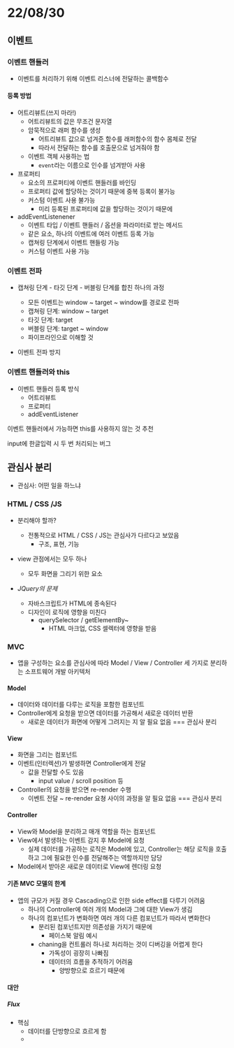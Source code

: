 # 22/08/30

## 이벤트

### 이벤트 핸들러
- 이벤트를 처리하기 위해 이벤트 리스너에 전달하는 콜백함수

#### 등록 방법
- 어트리뷰트(쓰지 마라!)
	- 어트리뷰트의 값은 무조건 문자열
	- 암묵적으로 래퍼 함수를 생성
		- 어트리뷰트 값으로 넘겨준 함수를 래퍼함수의 함수 몸체로 전달
		- 따라서 전달하는 함수를 호출문으로 넘겨줘야 함
	- 이벤트 객체 사용하는 법
		- `event`라는 이름으로 인수를 넘겨받아 사용
- 프로퍼티
	- 요소의 프로퍼티에 이벤트 핸들러를 바인딩
	- 프로퍼티 값에 할당하는 것이기 때문에 중복 등록이 불가능
	- 커스텀 이벤트 사용 불가능
		- 미리 등록된 프로퍼티에 값을 할당하는 것이기 때문에
- addEventListenener
	- 이벤트 타입 / 이벤트 핸들러 / 옵션을 파라미터로 받는 메서드
	- 같은 요소, 하나의 이벤트에 여러 이벤트 등록 가능
	- 캡쳐링 단계에서 이벤트 핸들링 가능
	- 커스텀 이벤트 사용 가능

### 이벤트 전파
- 캡쳐링 단계 - 타깃 단계 - 버블링 단계를 합친 하나의 과정
	- 모든 이벤트는 window ~ target ~ window를 경로로 전파
	- 캡쳐링 단계: window ~ target
	- 타깃 단계: target
	- 버블링 단계: target ~ window
	- 파이프라인으로 이해할 것




- 이벤트 전파 방지

### 이벤트 핸들러와 this
- 이벤트 핸들러 등록 방식
	- 어트리뷰트
	- 프로퍼티
	- addEventListener

이벤트 핸들러에서 가능하면 this를 사용하지 않는 것 추천 


input에 한글입력 시 두 번 처리되는 버그

## 관심사 분리
- 관심사: 어떤 일을 하느냐

### HTML / CSS /JS
- 분리해야 할까?
	- 전통적으로 HTML / CSS / JS는 관심사가 다르다고 보았음
		- 구조, 표현, 기능
- view 관점에서는 모두 하나
	- 모두 화면을 그리기 위한 요소

- *JQuery의 문제*
	- 자바스크립트가 HTML에 종속된다
	- 디자인이 로직에 영향을 미친다
		- querySelector / getElementBy~
			- HTML 마크업, CSS 셀렉터에 영향을 받음

### MVC
- 앱을 구성하는 요소를 관심사에 따라 Model / View / Controller 세 가지로 분리하는 소프트웨어 개발 아키텍처

#### Model
- 데이터와 데이터를 다루는 로직을 포함한 컴포넌트
- Controller에게 요청을 받으면 데이터를 가공해서 새로운 데이터 반환
	- 새로운 데이터가 화면에 어떻게 그려지는 지 알 필요 없음 === 관심사 분리

#### View
- 화면을 그리는 컴포넌트
- 이벤트(인터렉션)가 발생하면 Controller에게 전달
	- 값을 전달할 수도 있음
		- input value / scroll position 등
- Controller의 요청을 받으면 re-render 수행
	- 이벤트 전달 ~ re-render 요쳥 사이의 과정을 알 필요 없음 === 관심사 분리

#### Controller
- View와 Model을 분리하고 매개 역할을 하는 컴포넌트
- View에서 발생하는 이벤트 감지 후 Model에 요청
	- 실제 데이터를 가공하는 로직은 Model에 있고, Controller는 해당 로직을 호출하고 그에 필요한 인수를 전달해주는 역할까지만 담당
- Model에서 받아온 새로운 데이터로 View에 렌더링 요청

#### 기존 MVC 모델의 한계

- 앱의 규모가 커질 경우 Cascading으로 인한 side effect를 다루기 어려움
	- 하나의 Controller에 여러 개의 Model과 그에 대한 View가 생김
	- 하나의 컴포넌트가 변화하면 여러 개의 다른 컴포넌트가 따라서 변화한다
		- 분리된 컴포넌트지만 의존성을 가지기 때문에
			- 페이스북 알림 예시
		- chaning을 컨트롤러 하나로 처리하는 것이 디버깅을 어렵게 한다
			- 가독성이 굉장히 나빠짐
			- 데이터의 흐름을 추적하기 어려움
				- 양방향으로 흐르기 때문에

#### 대안

##### Flux
- 핵심
	- 데이터를 단방향으로 흐르게 함
	- 